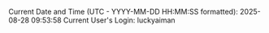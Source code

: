 Current Date and Time (UTC - YYYY-MM-DD HH:MM:SS formatted): 2025-08-28 09:53:58
Current User's Login: luckyaiman
